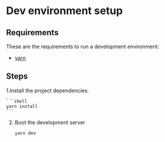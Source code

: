# Dev environment setup

## Requirements
These are the requirements to run a development environment:

- [yarn](https://yarnpkg.com/)

## Steps

1.Install the project dependencies.

    ```shell
    yarn install
    ```

2. Boot the development server

    ```shell
    yarn dev
    ```
